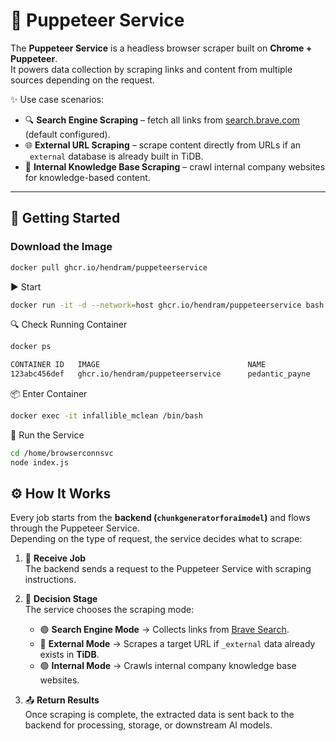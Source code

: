 # 🤖 Puppeteer Service

The **Puppeteer Service** is a headless browser scraper built on **Chrome + Puppeteer**.  
It powers data collection by scraping links and content from multiple sources depending on the request.  

✨ Use case scenarios:
- 🔍 **Search Engine Scraping** – fetch all links from [search.brave.com](https://search.brave.com) (default configured).  
- 🌐 **External URL Scraping** – scrape content directly from URLs if an `_external` database is already built in TiDB.  
- 🏢 **Internal Knowledge Base Scraping** – crawl internal company websites for knowledge-based content.  

---

## 🚀 Getting Started

### Download the Image

```bash
docker pull ghcr.io/hendram/puppeteerservice
```
▶️ Start

```bash
docker run -it -d --network=host ghcr.io/hendram/puppeteerservice bash
```

🔍 Check Running Container

```bash
docker ps
```

```bash
CONTAINER ID   IMAGE                                 NAME              STATUS
123abc456def   ghcr.io/hendram/puppeteerservice      pedantic_payne    Up 5 minutes
```

📦 Enter Container

```bash
docker exec -it infallible_mclean /bin/bash
```

🏃 Run the Service

```bash
cd /home/browserconnsvc
node index.js
```

## ⚙️ How It Works

Every job starts from the **backend (`chunkgeneratorforaimodel`)** and flows through the Puppeteer Service.  
Depending on the type of request, the service decides what to scrape:  

1. 📩 **Receive Job**  
   The backend sends a request to the Puppeteer Service with scraping instructions.  

2. 🔀 **Decision Stage**  
   The service chooses the scraping mode:  
   - 🟣 **Search Engine Mode** → Collects links from [Brave Search](https://search.brave.com).  
   - 🔵 **External Mode** → Scrapes a target URL if `_external` data already exists in **TiDB**.  
   - 🟢 **Internal Mode** → Crawls internal company knowledge base websites.  

3. 📤 **Return Results**  
   Once scraping is complete, the extracted data is sent back to the backend for processing, storage, or downstream AI models.  
